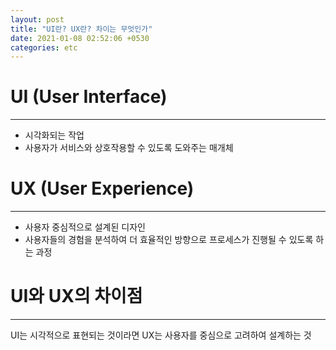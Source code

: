 ```yaml
---
layout: post
title: "UI란? UX란? 차이는 무엇인가"
date: 2021-01-08 02:52:06 +0530
categories: etc
---
```


# UI (User Interface)

---

- 시각화되는 작업
- 사용자가 서비스와 상호작용할 수 있도록 도와주는 매개체

# UX (User Experience)

---

- 사용자 중심적으로 설계된 디자인
- 사용자들의 경험을 분석하여 더 효율적인 방향으로 프로세스가 진행될 수 있도록 하는 과정

# UI와 UX의 차이점

---

UI는 시각적으로 표현되는 것이라면 UX는 사용자를 중심으로 고려하여 설계하는 것
